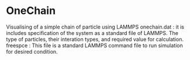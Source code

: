 # OneChain
Visualising of a simple chain of particle using LAMMPS 
onechain.dat : it is includes specification of the system as a standard file of LAMMPS. The type of particles, their interation types, and required value for calculation.
freespce : This file is a standard LAMMPS command file to run simulation for desired condition.

